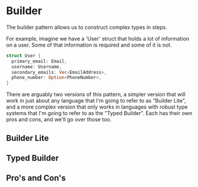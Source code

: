 Builder
=======

The builder pattern allows us to construct complex types in steps.

For example, imagine we have a 'User' struct that holds a lot of information on a user. Some of that information is
required and some of it is not.

```rust
struct User {
  primary_email: Email,
  username: Username,
  secondary_emails: Vec<EmailAddress>,
  phone_number: Option<PhoneNumber>,
}

```

There are arguably two versions of this pattern, a simpler version that will work in just about any language that I'm
going to refer to as "Builder Lite", and a more complex version that only works in languages with robust type systems 
that I'm going to refer to as the "Typed Builder". Each has their own pros and cons, and we'll go over those too.

Builder Lite
------------


Typed Builder
-------------

Pro's and Con's
---------------

